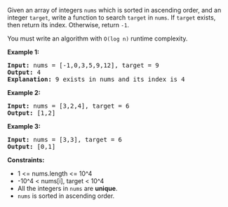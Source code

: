 Given an array of integers `nums` which is sorted in ascending order, and an integer `target`, write a function to search `target` in `nums`. If `target` exists, then return its index. Otherwise, return `-1`.

You must write an algorithm with `O(log n)` runtime complexity.

**Example 1:**

<pre>
<b>Input:</b> nums = [-1,0,3,5,9,12], target = 9
<b>Output:</b> 4
<b>Explanation:</b> 9 exists in nums and its index is 4
</pre>

**Example 2:**
<pre>
<b>Input:</b> nums = [3,2,4], target = 6
<b>Output:</b> [1,2]
</pre>

**Example 3:**
<pre>
<b>Input:</b> nums = [3,3], target = 6
<b>Output:</b> [0,1]
</pre>

**Constraints:**
- 1 <= nums.length <= 10^4
- -10^4 < nums[i], target < 10^4
- All the integers in `nums` are **unique**.
- `nums` is sorted in ascending order.
